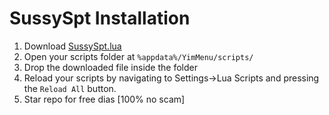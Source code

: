 
# SussySpt Installation

1) Download [SussySpt.lua](https://github.com/pierrelasse/YimStuff/releases/download/v1.4.0/SussySpt.lua)
2) Open your scripts folder at `%appdata%/YimMenu/scripts/`
3) Drop the downloaded file inside the folder
4) Reload your scripts by navigating to Settings->Lua Scripts and pressing the `Reload All` button.
5) Star repo for free dias [100% no scam]
